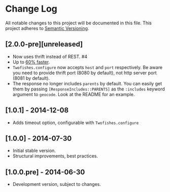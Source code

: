 # Change Log
All notable changes to this project will be documented in this file.
This project adheres to [Semantic Versioning](http://semver.org/).

## [2.0.0-pre][unreleased]

- Now uses thrift instead of REST. #4
- Up to [60% faster](https://github.com/masone/twofishes-ruby/pull/4#issuecomment-74030852).
- `Twofishes.configure` now accepts `host` and `port` respectively. Be aware you need to provide thrift port (8080 by default), not http server port (8081 by default).
- The response no longer includes `parents` by default. You can easily get them by passing `[ResponseIncludes::PARENTS]` as the `:includes` keyword argument to `geocode`. Look at the README for an example.

## [1.0.1] - 2014-12-08

- Adds timeout option, configurable with `Twofishes.configure`

## [1.0.0] - 2014-07-30

- Initial stable version.
- Structural improvements, best practices.

## [1.0.0.pre] - 2014-06-30

- Development version, subject to changes.
